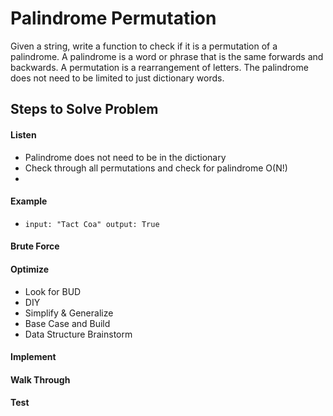 # Palindrome Permutation

Given a string, write a function to check if it is a permutation of a palindrome. A palindrome is a word or phrase that
is the same forwards and backwards. A permutation is a rearrangement of letters. The palindrome does not need to be
limited to just dictionary words.

## Steps to Solve Problem
#### Listen
- Palindrome does not need to be in the dictionary
- Check through all permutations and check for palindrome O(N!)
-
#### Example
- `input: "Tact Coa" output: True`
#### Brute Force
#### Optimize
- Look for BUD
- DIY
- Simplify & Generalize
- Base Case and Build
- Data Structure Brainstorm

#### Implement
#### Walk Through
#### Test
